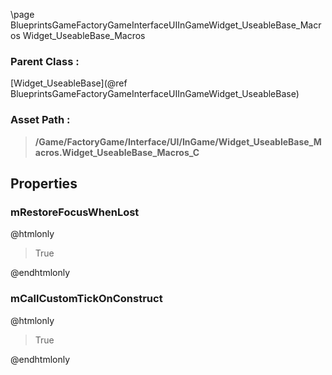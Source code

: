 \page BlueprintsGameFactoryGameInterfaceUIInGameWidget_UseableBase_Macros Widget_UseableBase_Macros
### Parent Class :
[Widget_UseableBase](@ref BlueprintsGameFactoryGameInterfaceUIInGameWidget_UseableBase)
### Asset Path :
<b><blockquote>/Game/FactoryGame/Interface/UI/InGame/Widget_UseableBase_Macros.Widget_UseableBase_Macros_C</blockquote></b>
## Properties

### mRestoreFocusWhenLost
@htmlonly
<blockquote>True</blockquote>
@endhtmlonly

### mCallCustomTickOnConstruct
@htmlonly
<blockquote>True</blockquote>
@endhtmlonly

